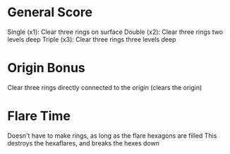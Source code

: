 # General Score
Single (x1): Clear three rings on surface
Double (x2): Clear three rings two levels deep
Triple (x3): Clear three rings three levels deep

# Origin Bonus
Clear three rings directly connected to the origin (clears the origin)

# Flare Time
Doesn't have to make rings, as long as the flare hexagons are filled
This destroys the hexaflares, and breaks the hexes down
